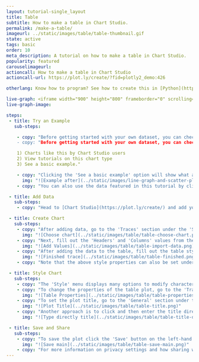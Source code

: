 ```yaml
---
layout: tutorial-single_layout
title: Table
subtitle: How to make a table in Chart Studio.
permalink: /make-a-table/
imageurl: ../static/images/table/table-thumbnail.gif
state: active
tags: basic
order: 10
meta_description: A tutorial on how to make a table in Chart Studio.
popularity: featured
carouselimageurl:
actioncall: How to make a table in Chart Studio
actioncall-url: https://plot.ly/create/?fid=plotly2_demo:426

otherlang: Know how to program? See how to create this in [Python](https://plot.ly/python/table/) or [R](https://plot.ly/r/table/).

live-graph: <iframe width="900" height="800" frameborder="0" scrolling="no" src="https://plot.ly/~plotly2_demo/426.embed"></iframe>
live-graph-image:

steps:
 - title: Try an Example
   sub-steps:

    - copy: "Before getting started with your own dataset, you can check out an example. First, select the 'Type' menu. Hovering the mouse over the chart type icon will display three options:
    - copy: "Before getting started with your own dataset, you can check out an example. First, select the 'Type' menu. Hovering the mouse over the chart type icon will display three options: 

    1) Charts like this by Chart Studio users
    2) View tutorials on this chart type
    3) See a basic example."

    - copy: "Clicking the 'See a basic example' option will show what a sample chart looks like after adding data and editing with the style. You'll also see what labels and style attributes were selected for this specific chart, as well as the end result."
      img: "![Example after](../static/images/line-graph-and-scatter-plot-with-excel/scatter-try-example.gif)"
    - copy: "You can also use the data featured in this tutorial by clicking on 'Open This Data in Chart Studio' on the left-hand side. It'll open in Chart Studio."

 - title: Add Data
   sub-steps:
    - copy: "Head to [Chart Studio](https://plot.ly/create/) and add your data. You have the option of typing directly in the grid, uploading your file, or entering a URL of an online dataset. Chart Studio accepts .xls, .xlsx, or .csv files. For more information on how to enter your data, see [this](https://help.plot.ly/add-data-to-the-plotly-grid/) tutorial."

 - title: Create Chart
   sub-steps:
    - copy: "After adding data, go to the 'Traces' section under the 'Structure' menu on the left-hand side. Choose the 'Type' of trace, then choose 'Table' under 'Simple' chart type."
      img: "![Choose chart](../static/images/table/table-choose-chart.png)"
    - copy: "Next, fill out the 'Headers' and 'Columns' values from the dropdown menus. This will create a raw table as seen below."
      img: "![Add Values](../static/images/table/table-import-data.png)"
    - copy: "After adding the data to the table, fill out the table style attributes under the 'Header Options', 'Cell Options' and 'Column Options' (if the grid holds those information) via the dropdown menus. The resulting table will look like this:"
      img: "![Finished trace](../static/images/table/table-finished.png)"
    - copy: "Note that the above style properties can also be set under the `Style` section."

 - title: Style Chart
   sub-steps:
    - copy: "The 'Style' menu displays many options to modify characteristics of the overall chart layout. To see more options about styling the chart, visit the [style and layout](https://help.plot.ly/tutorials/#layout) section of the Chart Studio documentation."
    - copy: "To change the properties of the table plot, go to the 'Traces' section under the 'Style' menu."
      img: "![Table Properties](../static/images/table/table-properties.png)"
    - copy: "To set the plot title, go to the 'General' section under the 'Style' menu and type in the plot title within the textbox provided under 'Title'."
      img: "![Plot Title](../static/images/table/table-title.png)"
    - copy: "Another approach is to click and then enter the title directly on the plot interface."
      img: "![Type directly title](../static/images/table/table-title-direct.png)"

 - title: Save and Share
   sub-steps:
    - copy: "To save the plot click the 'Save' button on the left-hand side. A save modal will appear, as seen below, where you can specify the filenames and privacy settings for your plot and data grid."
      img: "![Save main](../static/images/table/table-save-main.png)"
    - copy: "For more information on privacy settings and how sharing works, visit Chart Studio's [sharing tutorial](http://help.plot.ly/save-share-and-export-in-plotly/)."
---
```

